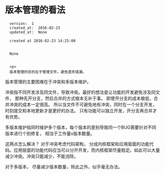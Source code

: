 
  # 版本管理的看法

      version:  1
      created_at:  2016-02-23
      updated_at:  None

      created at 2016-02-23 14:25:00 


      None


      <p>
      版本管理的目的在于管理文件，避免遗失错漏。
版本管理的主要困难在于冲突和多版本维护。

冲突指不同开发涉及同文件，导致冲突。最好的想法是让功能的开发避免涉及同文件，
那种先开分支，然后合并的方式根本无补于事。 即使开分支的成本极低，合并冲突的成本一定很高。
所以当文件不可避免地有冲突，同时在一个分支开发，时刻提交和本地更新才是更好的办法。
只有功能可以独立开发，开分支再合并才有优势。

多版本维护指同时维护多个版本，每个版本的差别导致同一个BUG需要针对不同版本进行个别修复，
相当于工作量x版本数量。 

这两点怎么解决？ 
对于冲突考虑代码架构， 分成内核框架和应用层面的功能代码。应用层面的功能代码应当可以分开开发，而内核框架尽量稳定。如此可以大量减少冲突。冲突只能减少，不能消除。

对于多版本， 尽量减少版本数量，除此之外，似乎毫无办法。 
      </p>

  